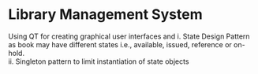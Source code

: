 # Library Management System
Using QT for creating graphical user interfaces and 
i. State Design Pattern as book may have different states i.e., available, issued, reference or on-hold.  
ii. Singleton pattern to limit instantiation of state objects
